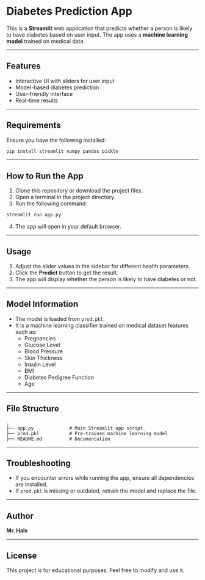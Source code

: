 # Diabetes Prediction App

This is a **Streamlit** web application that predicts whether a person is likely to have diabetes based on user input. The app uses a **machine learning model** trained on medical data.

---

## Features
- Interactive UI with sliders for user input
- Model-based diabetes prediction
- User-friendly interface
- Real-time results

---

## Requirements
Ensure you have the following installed:

```bash
pip install streamlit numpy pandas pickle
```

---

## How to Run the App
1. Clone this repository or download the project files.
2. Open a terminal in the project directory.
3. Run the following command:

```bash
streamlit run app.py
```

4. The app will open in your default browser.

---

## Usage
1. Adjust the slider values in the sidebar for different health parameters.
2. Click the **Predict** button to get the result.
3. The app will display whether the person is likely to have diabetes or not.

---

## Model Information
- The model is loaded from `prod.pkl`.
- It is a machine learning classifier trained on medical dataset features such as:
  - Pregnancies
  - Glucose Level
  - Blood Pressure
  - Skin Thickness
  - Insulin Level
  - BMI
  - Diabetes Pedigree Function
  - Age

---

## File Structure
```
.
├── app.py             # Main Streamlit app script
├── prod.pkl           # Pre-trained machine learning model
├── README.md          # Documentation
```

---

## Troubleshooting
- If you encounter errors while running the app, ensure all dependencies are installed.
- If `prod.pkl` is missing or outdated, retrain the model and replace the file.

---

## Author
**Mr. Hale**

---

## License
This project is for educational purposes. Feel free to modify and use it.
